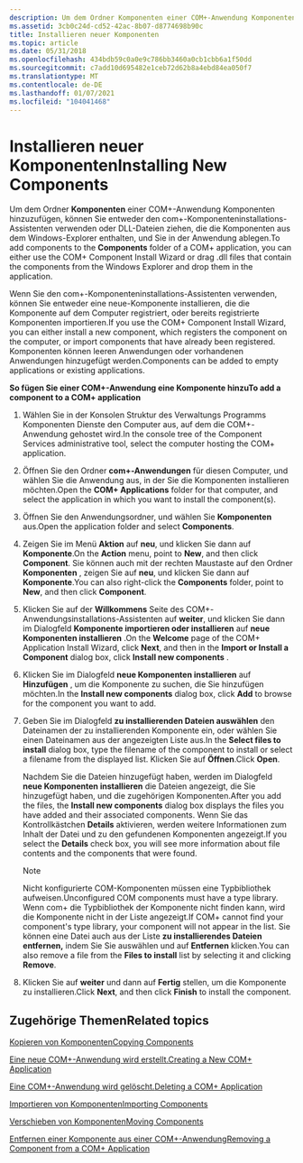 ```yaml
---
description: Um dem Ordner Komponenten einer COM+-Anwendung Komponenten hinzuzufügen, können Sie entweder den com+-Komponenteninstallations-Assistenten verwenden oder DLL-Dateien ziehen, die die Komponenten aus dem Windows-Explorer enthalten, und Sie in der Anwendung ablegen.
ms.assetid: 3cb0c24d-cd52-42ac-8b07-d8774698b90c
title: Installieren neuer Komponenten
ms.topic: article
ms.date: 05/31/2018
ms.openlocfilehash: 434bdb59c0a0e9c786bb3460a0cb1cbb6a1f50dd
ms.sourcegitcommit: c7add10d695482e1ceb72d62b8a4ebd84ea050f7
ms.translationtype: MT
ms.contentlocale: de-DE
ms.lasthandoff: 01/07/2021
ms.locfileid: "104041468"
---
```

# <a name="installing-new-components"></a><span data-ttu-id="22207-103">Installieren neuer Komponenten</span><span class="sxs-lookup"><span data-stu-id="22207-103">Installing New Components</span></span>

<span data-ttu-id="22207-104">Um dem Ordner **Komponenten** einer COM+-Anwendung Komponenten hinzuzufügen, können Sie entweder den com+-Komponenteninstallations-Assistenten verwenden oder DLL-Dateien ziehen, die die Komponenten aus dem Windows-Explorer enthalten, und Sie in der Anwendung ablegen.</span><span class="sxs-lookup"><span data-stu-id="22207-104">To add components to the **Components** folder of a COM+ application, you can either use the COM+ Component Install Wizard or drag .dll files that contain the components from the Windows Explorer and drop them in the application.</span></span>

<span data-ttu-id="22207-105">Wenn Sie den com+-Komponenteninstallations-Assistenten verwenden, können Sie entweder eine neue-Komponente installieren, die die Komponente auf dem Computer registriert, oder bereits registrierte Komponenten importieren.</span><span class="sxs-lookup"><span data-stu-id="22207-105">If you use the COM+ Component Install Wizard, you can either install a new component, which registers the component on the computer, or import components that have already been registered.</span></span> <span data-ttu-id="22207-106">Komponenten können leeren Anwendungen oder vorhandenen Anwendungen hinzugefügt werden.</span><span class="sxs-lookup"><span data-stu-id="22207-106">Components can be added to empty applications or existing applications.</span></span>

<span data-ttu-id="22207-107">**So fügen Sie einer COM+-Anwendung eine Komponente hinzu**</span><span class="sxs-lookup"><span data-stu-id="22207-107">**To add a component to a COM+ application**</span></span>

1.  <span data-ttu-id="22207-108">Wählen Sie in der Konsolen Struktur des Verwaltungs Programms Komponenten Dienste den Computer aus, auf dem die COM+-Anwendung gehostet wird.</span><span class="sxs-lookup"><span data-stu-id="22207-108">In the console tree of the Component Services administrative tool, select the computer hosting the COM+ application.</span></span>

2.  <span data-ttu-id="22207-109">Öffnen Sie den Ordner **com+-Anwendungen** für diesen Computer, und wählen Sie die Anwendung aus, in der Sie die Komponenten installieren möchten.</span><span class="sxs-lookup"><span data-stu-id="22207-109">Open the **COM+ Applications** folder for that computer, and select the application in which you want to install the component(s).</span></span>

3.  <span data-ttu-id="22207-110">Öffnen Sie den Anwendungsordner, und wählen Sie **Komponenten** aus.</span><span class="sxs-lookup"><span data-stu-id="22207-110">Open the application folder and select **Components**.</span></span>

4.  <span data-ttu-id="22207-111">Zeigen Sie im Menü **Aktion** auf **neu**, und klicken Sie dann auf **Komponente**.</span><span class="sxs-lookup"><span data-stu-id="22207-111">On the **Action** menu, point to **New**, and then click **Component**.</span></span> <span data-ttu-id="22207-112">Sie können auch mit der rechten Maustaste auf den Ordner **Komponenten** , zeigen Sie auf **neu**, und klicken Sie dann auf **Komponente**.</span><span class="sxs-lookup"><span data-stu-id="22207-112">You can also right-click the **Components** folder, point to **New**, and then click **Component**.</span></span>

5.  <span data-ttu-id="22207-113">Klicken Sie auf der **Willkommens** Seite des COM+-Anwendungsinstallations-Assistenten auf **weiter**, und klicken Sie dann im Dialogfeld **Komponente importieren oder installieren** auf **neue Komponenten installieren** .</span><span class="sxs-lookup"><span data-stu-id="22207-113">On the **Welcome** page of the COM+ Application Install Wizard, click **Next**, and then in the **Import or Install a Component** dialog box, click **Install new components** .</span></span>

6.  <span data-ttu-id="22207-114">Klicken Sie im Dialogfeld **neue Komponenten installieren** auf **Hinzufügen** , um die Komponente zu suchen, die Sie hinzufügen möchten.</span><span class="sxs-lookup"><span data-stu-id="22207-114">In the **Install new components** dialog box, click **Add** to browse for the component you want to add.</span></span>

7.  <span data-ttu-id="22207-115">Geben Sie im Dialogfeld **zu installierenden Dateien auswählen** den Dateinamen der zu installierenden Komponente ein, oder wählen Sie einen Dateinamen aus der angezeigten Liste aus.</span><span class="sxs-lookup"><span data-stu-id="22207-115">In the **Select files to install** dialog box, type the filename of the component to install or select a filename from the displayed list.</span></span> <span data-ttu-id="22207-116">Klicken Sie auf **Öffnen**.</span><span class="sxs-lookup"><span data-stu-id="22207-116">Click **Open**.</span></span>

    <span data-ttu-id="22207-117">Nachdem Sie die Dateien hinzugefügt haben, werden im Dialogfeld **neue Komponenten installieren** die Dateien angezeigt, die Sie hinzugefügt haben, und die zugehörigen Komponenten.</span><span class="sxs-lookup"><span data-stu-id="22207-117">After you add the files, the **Install new components** dialog box displays the files you have added and their associated components.</span></span> <span data-ttu-id="22207-118">Wenn Sie das Kontrollkästchen **Details** aktivieren, werden weitere Informationen zum Inhalt der Datei und zu den gefundenen Komponenten angezeigt.</span><span class="sxs-lookup"><span data-stu-id="22207-118">If you select the **Details** check box, you will see more information about file contents and the components that were found.</span></span>

    > [!Note]  
    > <span data-ttu-id="22207-119">Nicht konfigurierte COM-Komponenten müssen eine Typbibliothek aufweisen.</span><span class="sxs-lookup"><span data-stu-id="22207-119">Unconfigured COM components must have a type library.</span></span> <span data-ttu-id="22207-120">Wenn com+ die Typbibliothek der Komponente nicht finden kann, wird die Komponente nicht in der Liste angezeigt.</span><span class="sxs-lookup"><span data-stu-id="22207-120">If COM+ cannot find your component's type library, your component will not appear in the list.</span></span> <span data-ttu-id="22207-121">Sie können eine Datei auch aus der Liste **zu installierendes Dateien entfernen,** indem Sie Sie auswählen und auf **Entfernen** klicken.</span><span class="sxs-lookup"><span data-stu-id="22207-121">You can also remove a file from the **Files to install** list by selecting it and clicking **Remove**.</span></span>

     

8.  <span data-ttu-id="22207-122">Klicken Sie auf **weiter** und dann auf **Fertig** stellen, um die Komponente zu installieren.</span><span class="sxs-lookup"><span data-stu-id="22207-122">Click **Next**, and then click **Finish** to install the component.</span></span>

## <a name="related-topics"></a><span data-ttu-id="22207-123">Zugehörige Themen</span><span class="sxs-lookup"><span data-stu-id="22207-123">Related topics</span></span>

<dl> <dt>

[<span data-ttu-id="22207-124">Kopieren von Komponenten</span><span class="sxs-lookup"><span data-stu-id="22207-124">Copying Components</span></span>](copying-components.md)
</dt> <dt>

[<span data-ttu-id="22207-125">Eine neue COM+-Anwendung wird erstellt.</span><span class="sxs-lookup"><span data-stu-id="22207-125">Creating a New COM+ Application</span></span>](creating-a-new-com--application.md)
</dt> <dt>

[<span data-ttu-id="22207-126">Eine COM+-Anwendung wird gelöscht.</span><span class="sxs-lookup"><span data-stu-id="22207-126">Deleting a COM+ Application</span></span>](deleting-a-com--application.md)
</dt> <dt>

[<span data-ttu-id="22207-127">Importieren von Komponenten</span><span class="sxs-lookup"><span data-stu-id="22207-127">Importing Components</span></span>](importing-components.md)
</dt> <dt>

[<span data-ttu-id="22207-128">Verschieben von Komponenten</span><span class="sxs-lookup"><span data-stu-id="22207-128">Moving Components</span></span>](moving-components.md)
</dt> <dt>

[<span data-ttu-id="22207-129">Entfernen einer Komponente aus einer COM+-Anwendung</span><span class="sxs-lookup"><span data-stu-id="22207-129">Removing a Component from a COM+ Application</span></span>](removing-a-component-from-a-com--application.md)
</dt> </dl>

 

 



